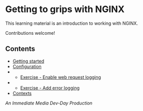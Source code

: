 # Getting to grips with NGINX

This learning material is an introduction to working with NGINX.

Contributions welcome!

## Contents

- [Getting started](/md/getting-started.md)
- [Configuration](/md/config-files.md)
- - [Exercise - Enable web request logging](/md/exercise-1.1.md)
- - [Exercise - Add error logging](/md/exercise-1.2.md)
- [Contexts](/md/contexts.md)


_An Immediate Media Dev-Day Production_
